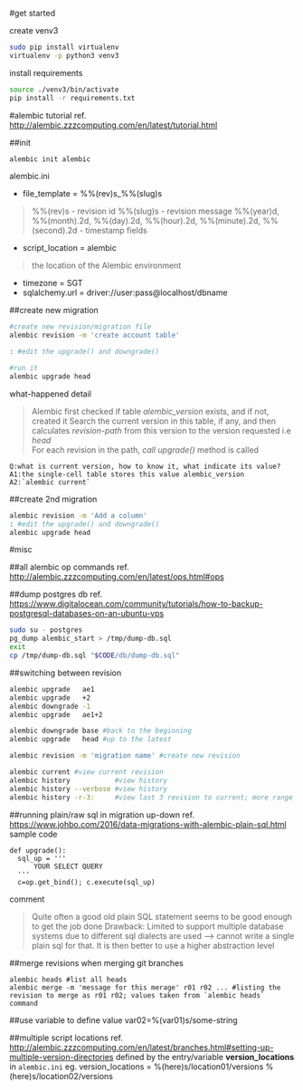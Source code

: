 #get started

create venv3
```bash
sudo pip install virtualenv
virtualenv -p python3 venv3
```

install requirements
```bash
source ./venv3/bin/activate
pip install -r requirements.txt
```

#alembic tutorial 
ref. http://alembic.zzzcomputing.com/en/latest/tutorial.html

  ##init
  ```bash
  alembic init alembic
  ```

  alembic.ini
  - file_template = %%(rev)s_%%(slug)s
  > %%(rev)s  - revision id
    %%(slug)s - revision message
    %%(year)d, %%(month).2d, %%(day).2d, %%(hour).2d, %%(minute).2d, %%(second).2d - timestamp fields
  
  - script_location = alembic
  > the location of the Alembic environment

  - timezone = SGT
  - sqlalchemy.url = driver://user:pass@localhost/dbname

  ##create new migration
  ```bash
  #create new revision/migration file
  alembic revision -m 'create account table'
  
  : #edit the upgrade() and downgrade()
  
  #run it
  alembic upgrade head
  ```
  
  what-happened detail
  > Alembic first checked if table *alembic_version* exists, and if not, created it
    Search the current version in this table, if any, 
    and then calculates *revision-path* from this version to the version requested i.e  *head*  
    For each revision in the path, *call upgrade()* method is called
    
    Q:what is current version, how to know it, what indicate its value?
    A1:the single-cell table stores this value alembic_version
    A2:`alembic current`

  ##create 2nd migration
  ```bash
  alembic revision -m 'Add a column'
  : #edit the upgrade() and downgrade()
  alembic upgrade head 
  ```
  
    
#misc

  ##all alembic op commands
  ref. http://alembic.zzzcomputing.com/en/latest/ops.html#ops
  
  ##dump postgres db
  ref. https://www.digitalocean.com/community/tutorials/how-to-backup-postgresql-databases-on-an-ubuntu-vps
  ```bash
  sudo su - postgres
  pg_dump alembic_start > /tmp/dump-db.sql
  exit
  cp /tmp/dump-db.sql "$CODE/db/dump-db.sql"
  ```
  
  ##switching between revision
  ```bash
  alembic upgrade   ae1
  alembic upgrade   +2
  alembic downgrade -1
  alembic upgrade   ae1+2
  
  alembic downgrade base #back to the beginning
  alembic upgrade   head #up to the latest
  
  alembic revision -m 'migration name' #create new revision
  
  alembic current #view current revision
  alembic history           #view history
  alembic history --verbose #view history
  alembic history -r-3:     #view last 3 revision to current; more range syntax ref. http://alembic.zzzcomputing.com/en/latest/tutorial.html#viewing-history-ranges
  ```

  ##running plain/raw sql in migration up-down
  ref. https://www.johbo.com/2016/data-migrations-with-alembic-plain-sql.html
  sample code
  ```
  def upgrade():
    sql_up = '''
        YOUR SELECT QUERY
    '''
    c=op.get_bind(); c.execute(sql_up)
  ```
  comment
  > Quite often a good old plain SQL statement seems to be good enough to get the job done
  > Drawback: 
    Limited to support multiple database systems due to different sql dialects are used --> cannot write a single plain sql for that. 
    It is then better to use a higher abstraction level

  ##merge revisions when merging git branches
  ```
  alembic heads #list all heads
  alembic merge -m 'message for this merage' r01 r02 ... #listing the revision to merge as r01 r02; values taken from `alembic heads` command
  ```

  ##use variable to define value
  var02=%(var01)s/some-string

  ##multiple script locations
  ref. http://alembic.zzzcomputing.com/en/latest/branches.html#setting-up-multiple-version-directories
  defined by the entry/variable **version_locations** in `alembic.ini`
  eg.
  version_locations = %(here)s/location01/versions %(here)s/location02/versions



